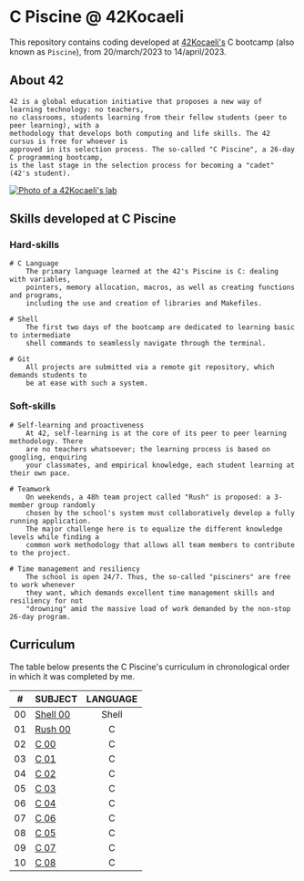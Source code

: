 # C Piscine @ 42Kocaeli

This repository contains coding developed at [42Kocaeli's](https://42kocaeli.com.tr/) C bootcamp (also known as `Piscine`), from 20/march/2023 to 14/april/2023.

## About 42

	42 is a global education initiative that proposes a new way of learning technology: no teachers,
	no classrooms, students learning from their fellow students (peer to peer learning), with a
	methodology that develops both computing and life skills. The 42 cursus is free for whoever is
	approved in its selection process. The so-called "C Piscine", a 26-day C programming bootcamp,
	is the last stage in the selection process for becoming a "cadet" (42's student).

[![Photo of a 42Kocaeli's lab](https://bilisimvadisi.com.tr/wp-content/uploads/2022/05/42_Yazilim_Okullari_0011.jpg)](https://42kocaeli.com.tr/)

## Skills developed at C Piscine

### Hard-skills
	# C Language
		The primary language learned at the 42's Piscine is C: dealing with variables,
		pointers, memory allocation, macros, as well as creating functions and programs,
		including the use and creation of libraries and Makefiles.

	# Shell
		The first two days of the bootcamp are dedicated to learning basic to intermediate
		shell commands to seamlessly navigate through the terminal.

	# Git
		All projects are submitted via a remote git repository, which demands students to
		be at ease with such a system.

### Soft-skills
	# Self-learning and proactiveness
		At 42, self-learning is at the core of its peer to peer learning methodology. There
		are no teachers whatsoever; the learning process is based on googling, enquiring
		your classmates, and empirical knowledge, each student learning at their own pace.

	# Teamwork
		On weekends, a 48h team project called "Rush" is proposed: a 3-member group randomly
		chosen by the school's system must collaboratively develop a fully running application.
		The major challenge here is to equalize the different knowledge levels while finding a
		common work methodology that allows all team members to contribute to the project.

	# Time management and resiliency
		The school is open 24/7. Thus, the so-called "pisciners" are free to work whenever
		they want, which demands excellent time management skills and resiliency for not
		"drowning" amid the massive load of work demanded by the non-stop 26-day program.

## Curriculum

The table below presents the C Piscine's curriculum in chronological order in which it was completed by me.

|#	|SUBJECT							|LANGUAGE			
|:-:|:--								|:-:							
|00	|[Shell 00](./Shell00)	|Shell					
|01	|[Rush 00](./Rush00)		|C					
|02	|[C 00](./c_piscine_c_00)			|C					
|03	|[C 01](./c_piscine_c_01)			|C					
|04	|[C 02](./c_piscine_c_02)			|C			
|05	|[C 03](./c_piscine_c_03)			|C							
|06	|[C 04](./c_piscine_c_04)			|C			
|07	|[C 06](./c_piscine_c_06)			|C			
|08	|[C 05](./c_piscine_c_05)			|C			
|09	|[C 07](./c_piscine_c_07)			|C			
|10	|[C 08](./c_piscine_c_08)			|C	

